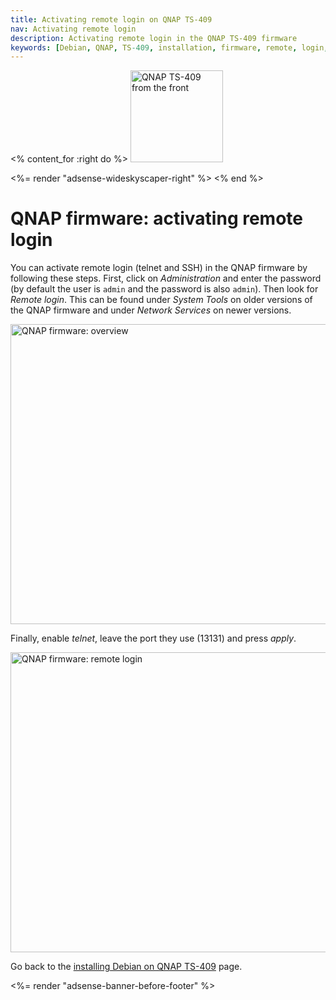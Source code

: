 ```yaml
---
title: Activating remote login on QNAP TS-409
nav: Activating remote login
description: Activating remote login in the QNAP TS-409 firmware
keywords: [Debian, QNAP, TS-409, installation, firmware, remote, login, telnet, SSH]
---
```


<% content_for :right do %>
<img src = "../images/r_ts409_front.jpg" class="border" alt="QNAP TS-409 from the front" width="148" height="147" />

<%= render "adsense-wideskyscaper-right" %>
<% end %>

<h1>QNAP firmware: activating remote login</h1>

You can activate remote login (telnet and SSH) in the QNAP firmware by
following these steps.  First, click on <em>Administration</em> and enter
the password (by default the user is `admin` and the password is also
`admin`).  Then look for <em>Remote login</em>.  This can be found under
<em>System Tools</em> on older versions of the QNAP firmware and under
<em>Network Services</em> on newer versions.

<img src = "../../images/qnap-system-tools.png" class="border" alt = "QNAP firmware: overview" width="640" height="480" />

Finally, enable <em>telnet</em>, leave the port they use (13131) and press
<em>apply</em>.

<img src = "../../images/qnap-remote-login.png" class="border" alt = "QNAP firmware: remote login" width="640" height="480" />

Go back to the <a href = "../install/">installing Debian on QNAP TS-409</a>
page.

<div class="bbf">
<%= render "adsense-banner-before-footer" %>
</div>


